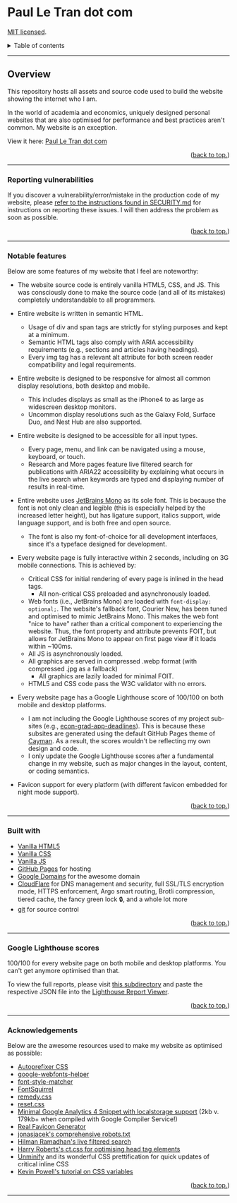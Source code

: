 # Paul Le Tran dot com

[MIT licensed](https://github.com/PaulTran47/paultran47.github.io/blob/master/LICENCE.md).

<details>
  <summary>Table of contents</summary>
  <ul>
    <li>
      <a href="#overview">Overview</a>
      <ul>
        <li><a href="#notable-features">Notable features</a></li>
        <li><a href="#reporting-vulnerabilities">Reporting vulnerabilities</a></li>
      </ul>
    </li>
    <li><a href="#built-with">Built with:</a></li>
    <li><a href="#google-lighthouse-scores">Google Lighthouse scores</a></li>
    <li><a href="#acknowledgements">Acknowledgments</a></li>
  </ul>
</details>

---

## Overview

This repository hosts all assets and source code used to build the website
showing the internet who I am.

In the world of academia and economics, uniquely designed personal websites that
are also optimised for performance and best practices aren't common. My website
is an exception.

View it here: [Paul Le Tran dot com](https://paulletran.com/)

<p align="right">
  (<a href="#paul-le-tran-dot-com">back to top.</a>)
</p>

---

### Reporting vulnerabilities

If you discover a vulnerability/error/mistake in the production code of my
website, please [refer to the instructions found in SECURITY.md](https://github.com/PaulTran47/paultran47.github.io/blob/master/SECURITY.md)
for instructions on reporting these issues. I will then address the problem as
soon as possible.

<p align="right">
  (<a href="#paul-le-tran-dot-com">back to top.</a>)
</p>

---

### Notable features

Below are some features of my website that I feel are noteworthy:

* The website source code is entirely vanilla HTML5, CSS, and JS. This was
consciously done to make the source code (and all of its mistakes) completely
understandable to all programmers.

* Entire website is written in semantic HTML.
  * Usage of div and span tags are strictly for styling purposes and kept at a minimum.
  * Semantic HTML tags also comply with ARIA accessibility requirements (e.g.,
  sections and articles having headings).
  * Every img tag has a relevant alt attribute for both screen reader
  compatibility and legal requirements.

* Entire website is designed to be responsive for almost all common display
resolutions, both desktop and mobile.
  * This includes displays as small as the iPhone4 to as large as widescreen
  desktop monitors.
  * Uncommon display resolutions such as the Galaxy Fold, Surface Duo, and Nest
  Hub are also supported.

* Entire website is designed to be accessible for all input types.
  * Every page, menu, and link can be navigated using a mouse, keyboard, or touch.
  * Research and More pages feature live filtered search for publications with
  ARIA22 accessibility by explaining what occurs in the live search when
  keywords are typed and displaying number of results in real-time.

* Entire website uses [JetBrains Mono](https://www.jetbrains.com/lp/mono/) as
its sole font. This is because the font is not only clean and legible (this is
especially helped by the increased letter height), but has ligature support,
italics support, wide language support, and is both free and open source.
  * The font is also my font-of-choice for all development interfaces, since
  it's a typeface designed for development.

* Every website page is fully interactive within 2 seconds, including on 3G
mobile connections. This is achieved by:
  * Critical CSS for initial rendering of every page is inlined in the head tags.
    * All non-critical CSS preloaded and asynchronously loaded.
  * Web fonts (i.e., JetBrains Mono) are loaded with `font-display: optional;`.
  The website's fallback font, Courier New, has been tuned and optimised to
  mimic JetBrains Mono. This makes the web font "nice to have" rather than a
  critical component to experiencing the website. Thus, the font property and
  attribute prevents FOIT, but allows for JetBrains Mono to appear on first page
  view **if** it loads within ~100ms.
  * All JS is asynchronously loaded.
  * All graphics are served in compressed .webp format (with compressed .jpg as
  a fallback)
    * All graphics are lazily loaded for minimal FOIT.
  * HTML5 and CSS code pass the W3C validator with no errors.

* Every website page has a Google Lighthouse score of 100/100 on both mobile and
desktop platforms.
  * I am not including the Google Lighthouse scores of my project sub-sites
  (e.g., [econ-grad-app-deadlines](https://github.com/PaulTran47/econ-grad-app-deadlines)).
  This is because these subsites are generated using the default GitHub Pages
  theme of [Cayman](https://github.com/pages-themes/cayman). As a result, the
  scores wouldn't be reflecting my own design and code.
  * I only update the Google Lighthouse scores after a fundamental change in my
  website, such as major changes in the layout, content, or coding semantics.

* Favicon support for every platform (with different favicon embedded for night
mode support).

<p align="right">
  (<a href="#paul-le-tran-dot-com">back to top.</a>)
</p>

---

### Built with

* [Vanilla HTML5](https://developer.mozilla.org/en-US/docs/Web/HTML)
* [Vanilla CSS](https://developer.mozilla.org/en-US/docs/Web/CSS)
* [Vanilla JS](https://developer.mozilla.org/en-US/docs/Web/JavaScript)
* [GitHub Pages](https://pages.github.com/) for hosting
* [Google Domains](https://domains.google/) for the awesome domain
* [CloudFlare](https://www.cloudflare.com/) for DNS management and security,
full SSL/TLS encryption mode, HTTPS enforcement, Argo smart routing, Brotli
compression, tiered cache, the fancy green lock :lock:, and a whole lot more
* [git](https://git-scm.com/) for source control

<p align="right">
  (<a href="#paul-le-tran-dot-com">back to top.</a>)
</p>

---

### Google Lighthouse scores

100/100 for every website page on both mobile and desktop platforms. You can't
get anymore optimised than that.

To view the full reports, please visit [this subdirectory](https://github.com/PaulTran47/paultran47.github.io/tree/master/lighthouse_reports)
and paste the respective JSON file into the [Lighthouse Report Viewer](https://googlechrome.github.io/lighthouse/viewer/).

<p align="right">
  (<a href="#paul-le-tran-dot-com">back to top.</a>)
</p>

---

### Acknowledgements

Below are the awesome resources used to make my website as optimised as possible:

* [Autoprefixer CSS](https://github.com/postcss/autoprefixer)
* [google-webfonts-helper](https://github.com/majodev/google-webfonts-helper)
* [font-style-matcher](https://github.com/notwaldorf/font-style-matcher)
* [FontSquirrel](https://www.fontsquirrel.com/tools/webfont-generator)
* [remedy.css](https://github.com/jensimmons/cssremedy)
* [reset.css](https://elad2412.github.io/the-new-css-reset/)
* [Minimal Google Analytics 4 Snippet with localstorage support](https://github.com/jahilldev/minimal-analytics)
(2kb v. 179kb+ when compiled with Google Compiler Service!)
* [Real Favicon Generator](https://github.com/RealFaviconGenerator)
* [jonasjacek's comprehensive robots.txt](https://www.ditig.com/robots-txt-template)
* [Hilman Ramadhan's live filtered search](https://css-tricks.com/in-page-filtered-search-with-vanilla-javascript/)
* [Harry Roberts's ct.css for optimising head tag elements](https://csswizardry.com/ct/)
* [Unminify](https://unminify.com/) and its wonderful CSS prettification for
quick updates of critical inline CSS
* [Kevin Powell's tutorial on CSS variables](https://www.youtube.com/watch?v=PHO6TBq_auI&list=PL4-IK0AVhVjOT2KBB5TSbD77OmfHvtqUi)

<p align="right">
  (<a href="#paul-le-tran-dot-com">back to top.</a>)
</p>

---
